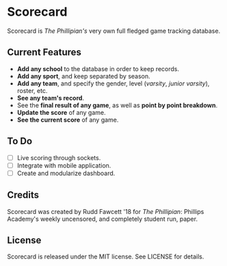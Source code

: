 Scorecard
=====
Scorecard is *The Phillipian's* very own full fledged game tracking database.

## Current Features
 - **Add any school** to the database in order to keep records.
 - **Add any sport**, and keep separated by season.
 - **Add any team**, and specify the gender, level (*varsity*, *junior varsity*), roster, etc.
 - **See any team's record**.
 - See the **final result of any game**, as well as **point by point breakdown**.
 - **Update the score** of any game.
 - **See the current score** of any game.

## To Do
 - [ ] Live scoring through sockets.
 - [ ] Integrate with mobile application.
 - [ ] Create and modularize dashboard.

## Credits
Scorecard was created by Rudd Fawcett '18 for *The Phillipian*: Phillips Academy's weekly uncensored, and completely student run, paper.

## License
Scorecard is released under the MIT license. See LICENSE for details.
